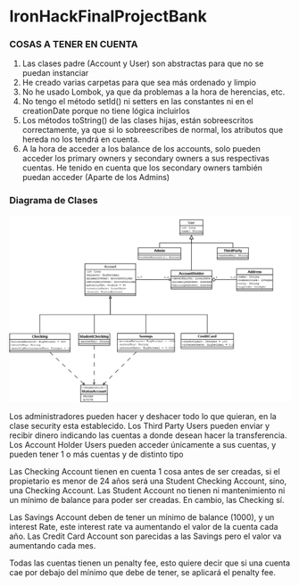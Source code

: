 # IronHackFinalProjectBank

### COSAS A TENER EN CUENTA

1. Las clases padre (Account y User) son abstractas para que no se puedan instanciar
2. He creado varias carpetas para que sea más ordenado y limpio
3. No he usado Lombok, ya que da problemas a la hora de herencias, etc.
4. No tengo el método setId() ni setters en las constantes ni en el creationDate porque no tiene lógica incluirlos
5. Los métodos toString() de las clases hijas, están sobreescritos correctamente, ya que si lo sobreescribes de normal, los atributos que hereda no los tendrá en cuenta.
6. A la hora de acceder a los balance de los accounts, solo pueden acceder los primary owners y secondary owners a sus respectivas cuentas. He tenido en cuenta que los secondary owners también puedan acceder (Aparte de los Admins)

### Diagrama de Clases
![](DiagramaDeClasesBanco.png)

Los administradores pueden hacer y deshacer todo lo que quieran, en la clase security esta establecido.
Los Third Party Users pueden enviar y recibir dinero indicando las cuentas a donde desean hacer la transferencia.
Los Account Holder Users pueden acceder únicamente a sus cuentas, y pueden tener 1 o más cuentas y de distinto tipo

Las Checking Account tienen en cuenta 1 cosa antes de ser creadas, si el propietario es menor de 24 años será una Student Checking Account, sino, una Checking Account.
Las Student Account no tienen ni mantenimiento ni un mínimo de balance para poder ser creadas. En cambio, las Checking sí.

Las Savings Account deben de tener un mínimo de balance (1000), y un interest Rate, este interest rate va aumentando el valor de la cuenta cada año.
Las Credit Card Account son parecidas a las Savings pero el valor va aumentando cada mes.

Todas las cuentas tienen un penalty fee, esto quiere decir que si una cuenta cae por debajo del mínimo que debe de tener, se aplicará el penalty fee.